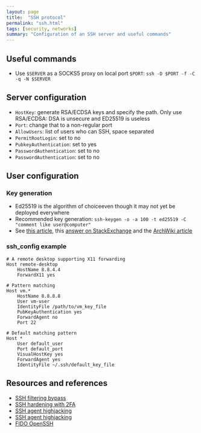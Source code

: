 ```yaml
---
layout: page
title:  "SSH protocol"
permalink: "ssh.html"
tags: [security, networks]
summary: "Configuration of an SSH server and useful commands"
---
```



## Useful commands
* Use `$SERVER` as a SOCKS5 proxy on local port `$PORT`: `ssh -D $PORT -f -C -q -N $SERVER`

## Server configuration
* `HostKey`: generate RSA/ECDSA keys and specify the path. Only use RSA/ECDSA: DSA is unsecure and ED25519 is useless
* `Port`: change that to a non-regular port
* `AllowUsers`: list of users who can SSH, space separated
* `PermitRootLogin`: set to no
* `PubkeyAuthentication`: set to yes
* `PasswordAuthentication`: set to no
* `PasswordAuthentication`: set to no

## User configuration
### Key generation
* Ed25519 is the algorithm of choiceeven though it may not yet be deployed everywhere
* Recommended key generation: `ssh-keygen -o -a 100 -t ed25519 -C "comment like user@computer"`
* See [this article](https://medium.com/risan/upgrade-your-ssh-key-to-ed25519-c6e8d60d3c54), this [answer on StackExchange](https://security.stackexchange.com/questions/143442/what-are-ssh-keygen-best-practices) and the [ArchWiki article](https://wiki.archlinux.org/index.php/SSH_keys#Choosing_the_authentication_key_type)

### ssh_config example
```
# A remote desktop supporting X11 forwarding
Host remote-desktop     
    HostName 8.8.4.4
    ForwardX11 yes

# Pattern matching
Host vm.*
    HostName 8.8.8.8
    User vm-user
    IdentityFile /path/to/vm_key_file
    PubKeyAuthentication yes
    ForwardAgent no
    Port 22

# Default matching pattern
Host *                  
    User default_user
    Port default_port
    VisualHostKey yes
    ForwardAgent yes
    IdentityFile ~/.ssh/default_key_file

```

## Resources and references
* [SSH filtering bypass](https://www.verot.net/socks.htm?lang=en-GB)
* [SSH hardening with 2FA](https://gist.github.com/lizthegrey/9c21673f33186a9cc775464afbdce820)
* [SSH agent highjacking](https://xorl.wordpress.com/2018/02/04/ssh-hijacking-for-lateral-movement/)
* [SSH agent highjacking](https://www.clockwork.com/news/2012/09/28/602/ssh_agent_hijacking/)
* [FIDO OpenSSH](https://thehackernews.com/2020/02/openssh-fido-security-keys.html)